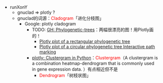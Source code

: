 * runXonY
  * gnuclad => plotly ?
  * gnuclad的词源：<span style="color:red;">Cladogram</span>「进化分枝图」
    * Google: plotly cladogram
      * TODO: [GH: Phylogenetic-trees](https://github.com/empet/Phylogenetic-trees)：两幅很漂亮的图！用Plotly画的！
        * [Plotly plot of a rectangular phylogenetic tree](https://nbviewer.org/github/empet/Phylogenetic-trees/blob/master/Plotly-rectangular-phylogram-Zika.ipynb)
        * [Plotly plot of a circular phylogenetic tree Interactive path marking](https://nbviewer.org/github/empet/Phylogenetic-trees/blob/master/Plotly-plot-circular-phylogram.ipynb)
      * [plotly: Clustergram in Python](https://plotly.com/python/clustergram/)：<span style="color:red;">Clustergram</span>（A clustergram is a combination heatmap-dendrogram that is commonly used in gene expression data. ）有点相近但不是
        * <span style="color:red;">Dendrogram</span>「树枝状图」
